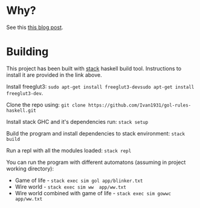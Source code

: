 # Why?
See this [this blog post](https://ivan1931.github.io/2016/12/02/function-cellular-automatons.html).

# Building
This project has been built with [stack](https://docs.haskellstack.org/en/stable/README/) haskell build tool. Instructions to install it are provided in the link above. 

Install freeglut3: `sudo apt-get install freeglut3-devsudo apt-get install freeglut3-dev`.

Clone the repo using: `git clone https://github.com/Ivan1931/gol-rules-haskell.git`

Install stack GHC and it's dependencies run: `stack setup`

Build the program and install dependencies to stack environment: `stack build`

Run a repl with all the modules loaded: `stack repl`

You can run the program with different automatons (assuming in project working directory):

* Game of life - `stack exec sim gol app/blinker.txt`
* Wire world   - `stack exec sim ww  app/ww.txt`
* Wire world combined with game of life - `stack exec sim gowwc app/ww.txt`
